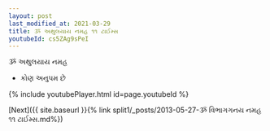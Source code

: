 ```yaml
---
layout: post
last_modified_at: 2021-03-29
title: ૐ અથુલયાય નમહ ૧૧ ટાઈમ્સ
youtubeId: cs5ZAg9sPeI
---
```

 
 
 ૐ અથુલયાય નમહ  
 
 -  કોણ અનુપમ છે 
 
  
 
  
 
 
 
 
 
 


{% include youtubePlayer.html id=page.youtubeId %}
 
[Next]({{ site.baseurl }}{% link  split1/_posts/2013-05-27-ૐ વિભાગગનય નમહ ૧૧ ટાઈમ્સ.md%})
 
